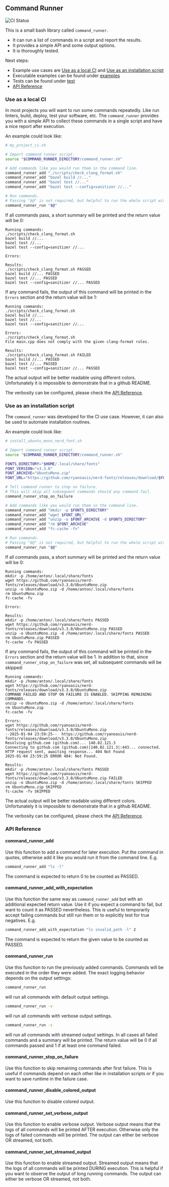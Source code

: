 ## Command Runner
![CI Status](https://github.com/antonrotar/command_runner/actions/workflows/ci.yml/badge.svg)

This is a small bash library called `command_runner`.
- It can run a list of commands in a script and report the results.
- It provides a simple API and some output options.
- It is thoroughly tested.

Next steps:
- Example use cases are [Use as a local CI](#use-as-a-local-ci) and [Use as an installation script](#use-as-an-installation-script)
- Executable examples can be found under [examples](./examples/)
- Tests can be found under [test](./test/)
- [API Reference](#api-reference)

### Use as a local CI
In most projects you will want to run some commands repeatedly. Like run linters, build, deploy, test your software, etc.
The `command_runner` provides you with a simple API to collect these commands in a single script and have a nice report after execution.

An example could look like:
```bash
# my_project_ci.sh

# Import command runner script.
source "$COMMAND_RUNNER_DIRECTORY/command_runner.sh"

# Add commands like you would run them in the command line.
command_runner_add "./scripts/check_clang_format.sh"
command_runner_add "bazel build //..."
command_runner_add "bazel test //..."
command_runner_add "bazel test --config=sanitizer //..."

# Run commands.
# Passing "$@" is not required, but helpful to run the whole script with [-v, -s].
command_runner_run "$@"
```
If all commands pass, a short summary will be printed and the return value will be 0:
```
Running commands:
./scripts/check_clang_format.sh
bazel build //...
bazel test //...
bazel test --config=sanitizer //...

Errors:

Results:
./scripts/check_clang_format.sh PASSED
bazel build //... PASSED
bazel test //... PASSED
bazel test --config=sanitizer //... PASSED
```
If any command fails, the output of this command will be printed in the `Errors` section and the return value will be 1:
```
Running commands:
./scripts/check_clang_format.sh
bazel build //...
bazel test //...
bazel test --config=sanitizer //...

Errors:
./scripts/check_clang_format.sh
File main.cpp does not comply with the given clang-format rules.

Results:
./scripts/check_clang_format.sh FAILED
bazel build //... PASSED
bazel test //... PASSED
bazel test --config=sanitizer //... PASSED
```
The actual output will be better readable using different colors. Unfortunately it is impossible to demonstrate that in a github README.

The verbosity can be configured, please check the [API Reference](#api-reference).

### Use as an installation script
The `command_runner` was developed for the CI use case. However, it can also be used to automate installation routines.

An example could look like:
```bash
# install_ubuntu_mono_nerd_font.sh

# Import command runner script.
source "$COMMAND_RUNNER_DIRECTORY/command_runner.sh"

FONTS_DIRECTORY="$HOME/.local/share/fonts"
FONT_VERSION="v3.3.0"
FONT_ARCHIVE="UbuntuMono.zip"
FONT_URL="https://github.com/ryanoasis/nerd-fonts/releases/download/$FONT_VERSION/$FONT_ARCHIVE"

# Tell command runner to stop on failure.
# This will skip all subsequent commands should any command fail.
command_runner_stop_on_failure

# Add commands like you would run them in the command line.
command_runner_add "mkdir -p $FONTS_DIRECTORY"
command_runner_add "wget $FONT_URL"
command_runner_add "unzip -o $FONT_ARCHIVE -d $FONTS_DIRECTORY"
command_runner_add "rm $FONT_ARCHIVE"
command_runner_add "fc-cache -fv"

# Run commands.
# Passing "$@" is not required, but helpful to run the whole script with [-v, -s].
command_runner_run "$@"
```
If all commands pass, a short summary will be printed and the return value will be 0:
```
Running commands:
mkdir -p /home/anton/.local/share/fonts
wget https://github.com/ryanoasis/nerd-fonts/releases/download/v3.3.0/UbuntuMono.zip
unzip -o UbuntuMono.zip -d /home/anton/.local/share/fonts
rm UbuntuMono.zip
fc-cache -fv

Errors:

Results:
mkdir -p /home/anton/.local/share/fonts PASSED
wget https://github.com/ryanoasis/nerd-fonts/releases/download/v3.3.0/UbuntuMono.zip PASSED
unzip -o UbuntuMono.zip -d /home/anton/.local/share/fonts PASSED
rm UbuntuMono.zip PASSED
fc-cache -fv PASSED
```
If any command fails, the output of this command will be printed in the `Errors` section and the return value will be 1.
In addition to that, since `command_runner_stop_on_failure` was set, all subsequent commands will be skipped:
```
Running commands:
mkdir -p /home/anton/.local/share/fonts
wget https://github.com/ryanoasis/nerd-fonts/releases/download/v3.3.0/UbuntuMono.zip
COMMAND FAILED AND STOP ON FAILURE IS ENABLED. SKIPPING REMAINING COMMANDS.
unzip -o UbuntuMono.zip -d /home/anton/.local/share/fonts
rm UbuntuMono.zip
fc-cache -fv

Errors:
wget https://github.com/ryanoasis/nerd-fonts/releases/download/v3.3.0/UbuntuMono.zip
--2025-01-04 23:59:25--  https://github.com/ryanoasis/nerd-fonts/releases/download/v3.3.0/UbuntuMono.zip
Resolving github.com (github.com)... 140.82.121.3
Connecting to github.com (github.com)|140.82.121.3|:443... connected.
HTTP request sent, awaiting response... 404 Not Found
2025-01-04 23:59:25 ERROR 404: Not Found.

Results:
mkdir -p /home/anton/.local/share/fonts PASSED
wget https://github.com/ryanoasis/nerd-fonts/releases/download/v3.3.0/UbuntuMono.zip FAILED
unzip -o UbuntuMono.zip -d /home/anton/.local/share/fonts SKIPPED
rm UbuntuMono.zip SKIPPED
fc-cache -fv SKIPPED
```
The actual output will be better readable using different colors. Unfortunately it is impossible to demonstrate that in a github README.

The verbosity can be configured, please check the [API Reference](#api-reference).

### API Reference

#### command_runner_add
Use this function to add a command for later execution.
Put the command in quotes, otherwise add it like you would run it from the command line. E.g.
```bash
command_runner_add "ls -l"
```
The command is expected to return 0 to be counted as PASSED.

#### command_runner_add_with_expectation
Use this function the same way as `command_runner_add` but with an additional expected return value.
Use it if you expect a command to fail, but want to count it as PASSED nevertheless.
This is useful to temporarily accept failing commands but still run them
or to explicitly test for true negatives. E.g.
```bash
command_runner_add_with_expectation "ls invalid_path -l" 2
```
The command is expected to return the given value to be counted as PASSED.

#### command_runner_run
Use this function to run the previously added commands.
Commands will be executed in the order they were added.
The exact logging behavior depends on the output settings:
```bash
command_runner_run
```
will run all commands with default output settings.
```bash
command_runner_run -v
```
will run all commands with verbose output settings.
```bash
command_runner_run -s
```
will run all commands with streamed output settings.
In all cases all failed commands and a summary will be printed.
The return value will be 0 if all commands passed and 1 if at least one command failed.

#### command_runner_stop_on_failure
Use this function to skip remaining commands after first failure.
This is useful if commands depend on each other like in installation scripts
or if you want to save runtime in the failure case.

#### command_runner_disable_colored_output
Use this function to disable colored output.

#### command_runner_set_verbose_output
Use this function to enable verbose output.
Verbose output means that the logs of all commands will be printed
AFTER execution. Otherwise only the logs of failed commands will be printed.
The output can either be verbose OR streamed, not both.

#### command_runner_set_streamed_output
Use this function to enable streamed output.
Streamed output means that the logs of all commands will be printed
DURING execution. This is helpful if you want to observe the output
of long running commands.
The output can either be verbose OR streamed, not both.
